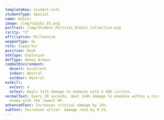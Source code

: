 ```yaml
---
templateKey: student-info
studentType: Special
name: Hibiki
image: /img/hibiki_01.png
portrait: /img/Student_Portrait_Hibiki_Collection.png
rarity: "3"
affiliation: Millennium
weaponType: GL
role: Supporter
position: None
atkType: Explosion
defType: Heavy Armour
combatEnvironment:
  desert: Excellent
  indoor: Neutral
  outdoor: Neutral
exSkill:
  exCost: 4
  exText: Deals 311% damage to enemies with 5 AOE circles.
normalText: Every 20 seconds, deal 144% damage to enemies within a circle of the
  enemy with the lowest HP.
enhancedText: Increases critical damage by 14%.
subText: Increases allies' damage rate by 9.1%.
---
```

